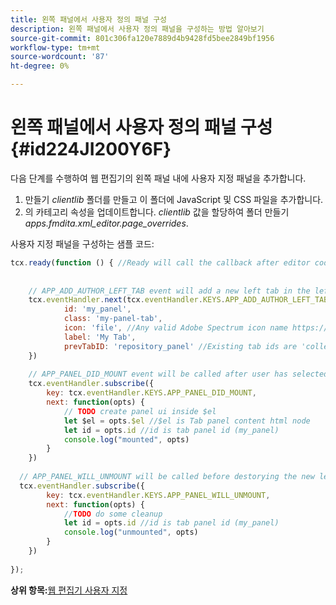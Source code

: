 ```yaml
---
title: 왼쪽 패널에서 사용자 정의 패널 구성
description: 왼쪽 패널에서 사용자 정의 패널을 구성하는 방법 알아보기
source-git-commit: 801c306fa120e7889d4b9428fd5bee2849bf1956
workflow-type: tm+mt
source-wordcount: '87'
ht-degree: 0%

---
```



# 왼쪽 패널에서 사용자 정의 패널 구성 {#id224JI200Y6F}

다음 단계를 수행하여 웹 편집기의 왼쪽 패널 내에 사용자 지정 패널을 추가합니다.

1. 만들기 *clientlib* 폴더를 만들고 이 폴더에 JavaScript 및 CSS 파일을 추가합니다.
1. 의 카테고리 속성을 업데이트합니다. *clientlib* 값을 할당하여 폴더 만들기 *apps.fmdita.xml\_editor.page\_overrides*.

사용자 지정 패널을 구성하는 샘플 코드:

```JavaScript
tcx.ready(function () { //Ready will call the callback after editor code is set for events and global variable excess
 
 
    // APP_ADD_AUTHOR_LEFT_TAB event will add a new left tab in the left panel, user can show hide it using editor settings
    tcx.eventHandler.next(tcx.eventHandler.KEYS.APP_ADD_AUTHOR_LEFT_TAB, {
            id: 'my_panel',
            class: 'my-panel-tab',
            icon: 'file', //Any valid Adobe Spectrum icon name https://spectrum.adobe.com/page/icons/
            label: 'My Tab',
            prevTabID: 'repository_panel' //Existing tab ids are 'collection_panel', 'repository_panel', 'map_panel', 'outline_panel', 'conref_panel', 'glossary_panel', 'condition_panel', 'subject_scheme_panel', 'snippet_panel', 'template_panel', 'search_panel'
    })
 
    // APP_PANEL_DID_MOUNT event will be called after user has selected the panel and panel is rendered in the DOM
    tcx.eventHandler.subscribe({
        key: tcx.eventHandler.KEYS.APP_PANEL_DID_MOUNT,
        next: function(opts) {
            // TODO create panel ui inside $el
            let $el = opts.$el //$el is Tab panel content html node
            let id = opts.id //id is tab panel id (my_panel)
            console.log("mounted", opts)
        }
    })
 
  // APP_PANEL_WILL_UNMOUNT will be called before destorying the new left panel
  tcx.eventHandler.subscribe({
        key: tcx.eventHandler.KEYS.APP_PANEL_WILL_UNMOUNT,
        next: function(opts) {
            //TODO do some cleanup
            let id = opts.id //id is tab panel id (my_panel)
            console.log("unmounted", opts)
        }
    })
 
});
```

**상위 항목:**[&#x200B;웹 편집기 사용자 지정](conf-web-editor.md)

